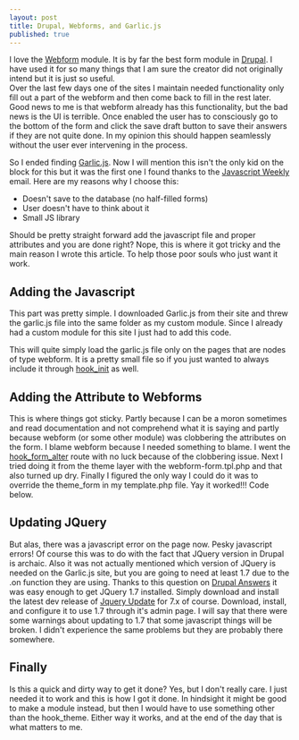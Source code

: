 ```yaml
---
layout: post
title: Drupal, Webforms, and Garlic.js
published: true
---
```


I love the [Webform](http://drupal.org/project/webform) module. It is by far the best form module in [Drupal](http://drupal.org/). I have used it for so many things that I am sure the creator did not originally intend but it is just so useful.  
Over the last few days one of the sites I maintain needed functionality only fill out a part of the webform and then come back to fill in the rest later. Good news to me is that webform already has this functionality, but the bad news is the UI is terrible. Once enabled the user has to consciously go to the bottom of the form and click the save draft button to save their answers if they are not quite done. In my opinion this should happen seamlessly without the user ever intervening in the process.  

So I ended finding [Garlic.js](http://garlicjs.org). Now I will mention this isn't the only kid on the block for this but it was the first one I found thanks to the [Javascript Weekly](http://javascriptweekly.com) email. Here are my reasons why I choose this:

* Doesn't save to the database (no half-filled forms)
* User doesn't have to think about it
* Small JS library

Should be pretty straight forward add the javascript file and proper attributes and you are done right? Nope, this is where it got tricky and the main reason I wrote this article. To help those poor souls who just want it work.

## Adding the Javascript
This part was pretty simple. I downloaded Garlic.js from their site and threw the garlic.js file into the same folder as my custom module. Since I already had a custom module for this site I just had to add this code.  

<script src="https://gist.github.com/4096800.js?file=module.php"> </script>

This will quite simply load the garlic.js file only on the pages that are nodes of type webform. It is a pretty small file so if you just wanted to always include it through [hook_init](http://api.drupal.org/api/drupal/modules!system!system.api.php/function/hook_init/7) as well.  

## Adding the Attribute to Webforms
This is where things got sticky. Partly because I can be a moron sometimes and read documentation and not comprehend what it is saying and partly because webform (or some other module) was clobbering the attributes on the form. I blame webform because I needed something to blame. I went the [hook_form_alter](http://api.drupal.org/api/drupal/modules!system!system.api.php/function/hook_form_alter/7) route with no luck because of the clobbering issue. Next I tried doing it from the theme layer with the webform-form.tpl.php and that also turned up dry. Finally I figured the only way I could do it was to override the theme_form in my template.php file. Yay it worked!!! Code below.  

<script src="https://gist.github.com/4096831.js?file=template.php"> </script>

## Updating JQuery
But alas, there was a javascript error on the page now. Pesky javascript errors! Of course this was to do with the fact that JQuery version in Drupal is archaic. Also it was not actually mentioned which version of JQuery is needed on the Garlic.js site, but you are going to need at least 1.7 due to the .on function they are using. Thanks to this question on [Drupal Answers](http://drupal.stackexchange.com/questions/28820/how-do-i-update-jquery-to-the-latest-version-i-can-download/) it was easy enough to get JQuery 1.7 installed. Simply download and install the latest dev release of [Jquery Update](http://drupal.org/project/jquery_update) for 7.x of course. Download, install, and configure it to use 1.7 through it's admin page. 
I will say that there were some warnings about updating to 1.7 that some javascript things will be broken. I didn't experience the same problems but they are probably there somewhere.

## Finally
Is this a quick and dirty way to get it done? Yes, but I don't really care. I just needed it to work and this is how I got it done. In hindsight it might be good to make a module instead, but then I would have to use something other than the hook_theme. Either way it works, and at the end of the day that is what matters to me.